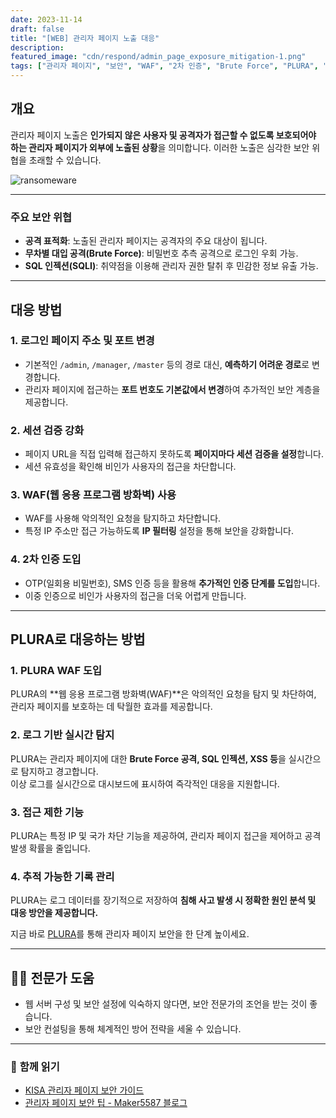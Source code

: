 ```yaml
---
date: 2023-11-14
draft: false
title: "[WEB] 관리자 페이지 노출 대응"
description: 
featured_image: "cdn/respond/admin_page_exposure_mitigation-1.png"
tags: ["관리자 페이지", "보안", "WAF", "2차 인증", "Brute Force", "PLURA", "웹 보안", "SQL 인젝션"]
---
```


## 개요

관리자 페이지 노출은 **인가되지 않은 사용자 및 공격자가 접근할 수 없도록 보호되어야 하는 관리자 페이지가 외부에 노출된 상황**을 의미합니다. 이러한 노출은 심각한 보안 위협을 초래할 수 있습니다.

<!--more-->
![ransomeware](https://blog.plura.io/cdn/respond/admin_page_exposure_mitigation-1.png)

---

### 주요 보안 위협
- **공격 표적화**: 노출된 관리자 페이지는 공격자의 주요 대상이 됩니다.  
- **무차별 대입 공격(Brute Force)**: 비밀번호 추측 공격으로 로그인 우회 가능.  
- **SQL 인젝션(SQLI)**: 취약점을 이용해 관리자 권한 탈취 후 민감한 정보 유출 가능.  

---

## 대응 방법

### 1. **로그인 페이지 주소 및 포트 변경**
- 기본적인 `/admin`, `/manager`, `/master` 등의 경로 대신, **예측하기 어려운 경로**로 변경합니다.
- 관리자 페이지에 접근하는 **포트 번호도 기본값에서 변경**하여 추가적인 보안 계층을 제공합니다.

### 2. **세션 검증 강화**
- 페이지 URL을 직접 입력해 접근하지 못하도록 **페이지마다 세션 검증을 설정**합니다.
- 세션 유효성을 확인해 비인가 사용자의 접근을 차단합니다.

### 3. **WAF(웹 응용 프로그램 방화벽) 사용**
- WAF를 사용해 악의적인 요청을 탐지하고 차단합니다.
- 특정 IP 주소만 접근 가능하도록 **IP 필터링** 설정을 통해 보안을 강화합니다.

### 4. **2차 인증 도입**
- OTP(일회용 비밀번호), SMS 인증 등을 활용해 **추가적인 인증 단계를 도입**합니다.
- 이중 인증으로 비인가 사용자의 접근을 더욱 어렵게 만듭니다.

---

## PLURA로 대응하는 방법

### 1. **PLURA WAF 도입**
PLURA의 **웹 응용 프로그램 방화벽(WAF)**은 악의적인 요청을 탐지 및 차단하여, 관리자 페이지를 보호하는 데 탁월한 효과를 제공합니다.

### 2. **로그 기반 실시간 탐지**
PLURA는 관리자 페이지에 대한 **Brute Force 공격, SQL 인젝션, XSS 등**을 실시간으로 탐지하고 경고합니다.  
이상 로그를 실시간으로 대시보드에 표시하여 즉각적인 대응을 지원합니다.

### 3. **접근 제한 기능**
PLURA는 특정 IP 및 국가 차단 기능을 제공하여, 관리자 페이지 접근을 제어하고 공격 발생 확률을 줄입니다.

### 4. **추적 가능한 기록 관리**
PLURA는 로그 데이터를 장기적으로 저장하여 **침해 사고 발생 시 정확한 원인 분석 및 대응 방안을 제공합니다.**

지금 바로 [PLURA](https://www.plura.io/)를 통해 관리자 페이지 보안을 한 단계 높이세요.

---

## 🧑‍🔧 전문가 도움

- 웹 서버 구성 및 보안 설정에 익숙하지 않다면, 보안 전문가의 조언을 받는 것이 좋습니다.  
- 보안 컨설팅을 통해 체계적인 방어 전략을 세울 수 있습니다.

---

### 📖 **함께 읽기**

- [KISA 관리자 페이지 보안 가이드](https://www.kisa.or.kr/2060204/form?postSeq=12&lang_type=KO&page=1)  
- [관리자 페이지 보안 팁 - Maker5587 블로그](https://maker5587.tistory.com/30)
